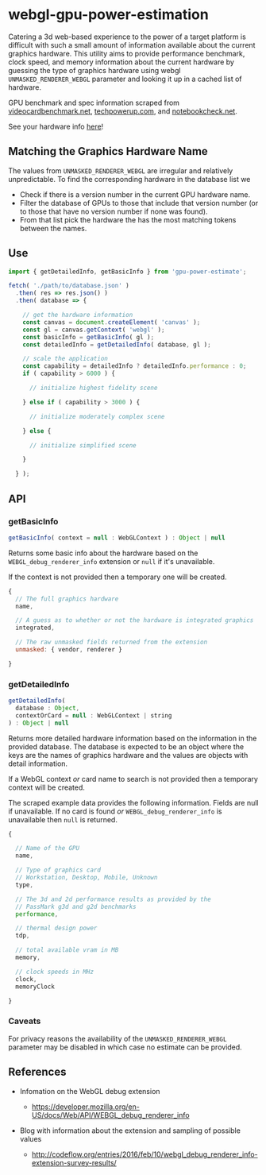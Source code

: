 # webgl-gpu-power-estimation

Catering a 3d web-based experience to the power of a target platform is difficult with such a small amount of information available about the current graphics hardware. This utility aims to provide performance benchmark, clock speed, and memory information about the current hardware by guessing the type of graphics hardware using webgl `UNMASKED_RENDERER_WEBGL` parameter and looking it up in a cached list of hardware.

GPU benchmark and spec information scraped from [videocardbenchmark.net](https://www.videocardbenchmark.net/GPU_mega_page.html), [techpowerup.com](https://www.techpowerup.com/gpu-specs/), and [notebookcheck.net](https://www.notebookcheck.net/Mobile-Graphics-Cards-Benchmark-List.844.0.html).

See your hardware info [here](https://gkjohnson.github.io/webgl-gpu-power-estimation/example/)!

## Matching the Graphics Hardware Name

The values from `UNMASKED_RENDERER_WEBGL` are irregular and relatively unpredictable. To find the corresponding hardware in the database list we

- Check if there is a version number in the current GPU hardware name.
- Filter the database of GPUs to those that include that version number (or to those that have no version number if none was found).
- From that list pick the hardware the has the most matching tokens between the names.

## Use

```js
import { getDetailedInfo, getBasicInfo } from 'gpu-power-estimate';

fetch( './path/to/database.json' )
  .then( res => res.json() )
  .then( database => {

    // get the hardware information
    const canvas = document.createElement( 'canvas' );
    const gl = canvas.getContext( 'webgl' );
    const basicInfo = getBasicInfo( gl );
    const detailedInfo = getDetailedInfo( database, gl );

    // scale the application
    const capability = detailedInfo ? detailedInfo.performance : 0;
    if ( capability > 6000 ) {

      // initialize highest fidelity scene

    } else if ( capability > 3000 ) {

      // initialize moderately complex scene

    } else {

      // initialize simplified scene

    }

  } );

```

## API

### getBasicInfo
```js
getBasicInfo( context = null : WebGLContext ) : Object | null
```

Returns some basic info about the hardware based on the `WEBGL_debug_renderer_info` extension or `null` if it's unavailable.

If the context is not provided then a temporary one will be created.

```js
{
  // The full graphics hardware
  name,

  // A guess as to whether or not the hardware is integrated graphics
  integrated,

  // The raw unmasked fields returned from the extension
  unmasked: { vendor, renderer }

}
```

### getDetailedInfo

```js
getDetailedInfo(
  database : Object,
  contextOrCard = null : WebGLContext | string
) : Object | null
```

Returns more detailed hardware information based on the information in the provided database. The database is expected to be an object where the keys are the names of graphics hardware and the values are objects with detail information.

If a WebGL context _or_ card name to search is not provided then a temporary context will be created.

The scraped example data provides the following information. Fields are null if unavailable. If no card is found _or_ `WEBGL_debug_renderer_info` is unavailable then `null` is returned.
```js
{

  // Name of the GPU
  name,

  // Type of graphics card
  // Workstation, Desktop, Mobile, Unknown
  type,

  // The 3d and 2d performance results as provided by the
  // PassMark g3d and g2d benchmarks
  performance,

  // thermal design power
  tdp,

  // total available vram in MB
  memory,

  // clock speeds in MHz
  clock,
  memoryClock

}
```

### Caveats

For privacy reasons the availability of the `UNMASKED_RENDERER_WEBGL` parameter may be disabled in which case no estimate can be provided.

## References
- Infomation on the WebGL debug extension
  - https://developer.mozilla.org/en-US/docs/Web/API/WEBGL_debug_renderer_info

- Blog with information about the extension and sampling of possible values
  - http://codeflow.org/entries/2016/feb/10/webgl_debug_renderer_info-extension-survey-results/

